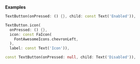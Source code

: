 **Examples**

```dart
TextButton(onPressed: () {}, child: const Text('Enabled')),
```

```dart
TextButton.icon(
  onPressed: () {},
  icon: const FaIcon(
    FontAwesomeIcons.chevronLeft,
  ),
  label: const Text('Icon')),
```

```dart
const TextButton(onPressed: null, child: Text('Disabled')),
```

